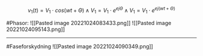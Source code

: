 $$v_1(t)=V_1\cdot cos(wt+\Theta) \wedge
V_1=V_1\cdot e^{ej\Theta} \wedge
V_1=V_1\cdot e^{ej(wt+\Theta)}$$

 
#Phasor:
![[Pasted image 20221024083433.png]]
![[Pasted image 20221024095143.png]]

***

#Faseforskydning
![[Pasted image 20221024090349.png]]

